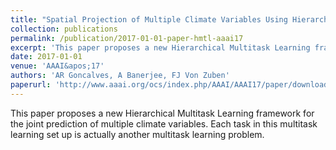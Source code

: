 ```yaml
---
title: "Spatial Projection of Multiple Climate Variables Using Hierarchical Multitask Learning"
collection: publications
permalink: /publication/2017-01-01-paper-hmtl-aaai17
excerpt: 'This paper proposes a new Hierarchical Multitask Learning framework for the joint prediction of multiple climate variables. Each task in this multitask learning set up is actually another multitask learning problem.'
date: 2017-01-01
venue: 'AAAI&apos;17'
authors: 'AR Goncalves, A Banerjee, FJ Von Zuben'
paperurl: 'http://www.aaai.org/ocs/index.php/AAAI/AAAI17/paper/download/15018/14060'
---
```

This paper proposes a new Hierarchical Multitask Learning framework for the joint prediction of multiple climate variables. Each task in this multitask learning set up is actually another multitask learning problem.
